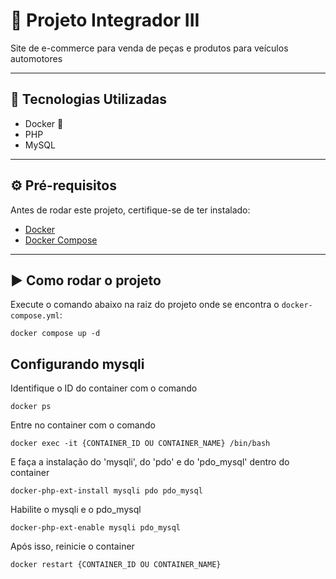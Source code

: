 # 🚀 Projeto Integrador III

Site de e-commerce para venda de peças e produtos para veículos automotores

---

## 🧰 Tecnologias Utilizadas

- Docker 🐳
- PHP
- MySQL

---

## ⚙️ Pré-requisitos

Antes de rodar este projeto, certifique-se de ter instalado:

- [Docker](https://www.docker.com/get-started)
- [Docker Compose](https://docs.docker.com/compose/install/)

---

## ▶️ Como rodar o projeto

Execute o comando abaixo na raiz do projeto onde se encontra o ```docker-compose.yml```:

```docker compose up -d```

## Configurando mysqli

Identifique o ID do container com o comando

```docker ps```

Entre no container com o comando

```docker exec -it {CONTAINER_ID OU CONTAINER_NAME} /bin/bash```

E faça a instalação do 'mysqli', do 'pdo' e do 'pdo_mysql' dentro do container

```docker-php-ext-install mysqli pdo pdo_mysql```

Habilite o mysqli e o pdo_mysql

```docker-php-ext-enable mysqli pdo_mysql```

Após isso, reinicie o container

```docker restart {CONTAINER_ID OU CONTAINER_NAME}```